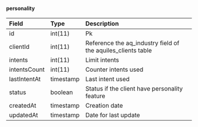 #### personality

| Field        | Type      | Description                                                  |
| :----------- | :-------- | :----------------------------------------------------------- |
| id           | int(11)   | Pk                                                           |
| clientId     | int(11)   | Reference the aq_industry field of the aquiles_clients table |
| intents      | int(11)   | Limit intents                                                |
| intentsCount | int(11)   | Counter intents used                                         |
| lastIntentAt | timestamp | Last intent used                                             |
| status       | boolean   | Status if the client have personality feature                |
| createdAt    | timestamp | Creation date                                                |
| updatedAt    | timestamp | Date for last update                                         |
